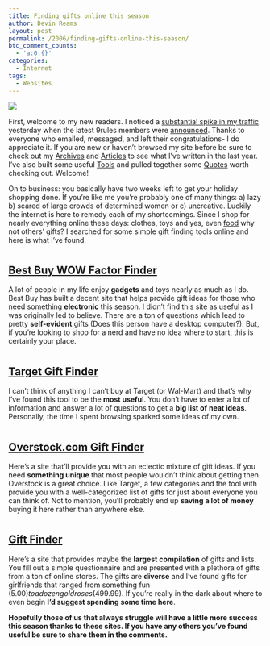 ```yaml
---
title: Finding gifts online this season
author: Devin Reams
layout: post
permalink: /2006/finding-gifts-online-this-season/
btc_comment_counts:
  - 'a:0:{}'
categories:
  - Internet
tags:
  - Websites
---
```

<img src="http://devinreams.com/wp-content/uploads/2006/12/gifts1.jpg" align="center" />

First, welcome to my new readers. I noticed a [substantial spike in my traffic][1] yesterday when the latest 9rules members were [announced][2]. Thanks to everyone who emailed, messaged, and left their congratulations- I do appreciate it. If you are new or haven&#8217;t browsed my site before be sure to check out my [Archives][3] and [Articles][4] to see what I&#8217;ve written in the last year. I&#8217;ve also built some useful [Tools][5] and pulled together some [Quotes][6] worth checking out. Welcome!

On to business: you basically have two weeks left to get your holiday shopping done. If you&#8217;re like me you&#8217;re probably one of many things: a) lazy b) scared of large crowds of determined women or c) uncreative. Luckily the internet is here to remedy each of my shortcomings. Since I shop for nearly everything online these days: clothes, toys and yes, even [food][7] why not others&#8217; gifts? I searched for some simple gift finding tools online and here is what I&#8217;ve found.

<!--more-->

<h2 style="padding-top:10px">
  <a href="http://www.wowfactorfinder.com/">Best Buy WOW Factor Finder</a>
</h2>

A lot of people in my life enjoy **gadgets** and toys nearly as much as I do. Best Buy has built a decent site that helps provide gift ideas for those who need something **electronic** this season. I didn&#8217;t find this site as useful as I was originally led to believe. There are a ton of questions which lead to pretty **self-evident** gifts (Does this person have a desktop computer?). But, if you&#8217;re looking to shop for a nerd and have no idea where to start, this is certainly your place.

<h2 style="padding-top:10px">
  <a href="http://www.target.com/gp/browse.html?ie=UTF8&#038;node=3112881">Target Gift Finder</a>
</h2>

I can&#8217;t think of anything I can&#8217;t buy at Target (or Wal-Mart) and that&#8217;s why I&#8217;ve found this tool to be the **most useful**. You don&#8217;t have to enter a lot of information and answer a lot of questions to get a **big list of neat ideas**. Personally, the time I spent browsing sparked some ideas of my own.

<h2 style="padding-top:10px">
  <a href="http://www.overstock.com/giftfinder">Overstock.com Gift Finder</a>
</h2>

Here&#8217;s a site that&#8217;ll provide you with an eclectic mixture of gift ideas. If you need **something unique** that most people wouldn&#8217;t think about getting then Overstock is a great choice. Like Target, a few categories and the tool with provide you with a well-categorized list of gifts for just about everyone you can think of. Not to mention, you&#8217;ll probably end up **saving a lot of money** buying it here rather than anywhere else.

<h2 style="padding-top:10px">
  <a href="http://www.findgift.com/Services/Gift-Finder/">Gift Finder</a>
</h2>

Here&#8217;s a site that provides maybe the **largest compilation** of gifts and lists. You fill out a simple questionnaire and are presented with a plethora of gifts from a ton of online stores. The gifts are **diverse** and I&#8217;ve found gifts for girlfriends that ranged from something fun ($5.00) to a dozen gold roses ($499.99). If you&#8217;re really in the dark about where to even begin **I&#8217;d suggest spending some time here**.

**Hopefully those of us that always struggle will have a little more success this season thanks to these sites. If you have any others you&#8217;ve found useful be sure to share them in the comments.**

 [1]: http://www.flickr.com/photos/devdev/316942775/
 [2]: http://9rules.com/blog/2006/12/new-additions-12-07-06/
 [3]: http://devinreams.com/archives/
 [4]: http://devinreams.com/articles/
 [5]: http://devinreams.com/tools/
 [6]: http://devinreams.com/quotes/
 [7]: http://www.amazon.com/grocery-breakfast-foods-snacks-organic/b?ie=UTF8&#038;node=16310101
